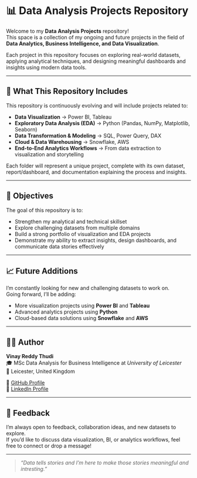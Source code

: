 # 📊 Data Analysis Projects Repository

Welcome to my **Data Analysis Projects** repository!  
This space is a collection of my ongoing and future projects in the field of **Data Analytics, Business Intelligence, and Data Visualization**.  

Each project in this repository focuses on exploring real-world datasets, applying analytical techniques, and designing meaningful dashboards and insights using modern data tools.

---

## 🚀 What This Repository Includes

This repository is continuously evolving and will include projects related to:

- **Data Visualization** → Power BI, Tableau  
- **Exploratory Data Analysis (EDA)** → Python (Pandas, NumPy, Matplotlib, Seaborn)  
- **Data Transformation & Modeling** → SQL, Power Query, DAX  
- **Cloud & Data Warehousing** → Snowflake, AWS  
- **End-to-End Analytics Workflows** → From data extraction to visualization and storytelling  

Each folder will represent a unique project, complete with its own dataset, report/dashboard, and documentation explaining the process and insights.

---

## 🧩 Objectives

The goal of this repository is to:
- Strengthen my analytical and technical skillset  
- Explore challenging datasets from multiple domains  
- Build a strong portfolio of visualization and EDA projects  
- Demonstrate my ability to extract insights, design dashboards, and communicate data stories effectively  

---

## 📈 Future Additions

I’m constantly looking for new and challenging datasets to work on.  
Going forward, I’ll be adding:
- More visualization projects using **Power BI** and **Tableau**  
- Advanced analytics projects using **Python**  
- Cloud-based data solutions using **Snowflake** and **AWS**

---

## 🧑‍💻 Author

**Vinay Reddy Thudi**  
🎓 MSc Data Analysis for Business Intelligence at *University of Leicester*  
📍 Leicester, United Kingdom  

🔗 [GitHub Profile](https://github.com/vinayreddy-analytics)  
💼 [LinkedIn Profile](https://www.linkedin.com/in/vinay-reddy-thudi-491688128/)

---

## 💬 Feedback

I’m always open to feedback, collaboration ideas, and new datasets to explore.  
If you’d like to discuss data visualization, BI, or analytics workflows, feel free to connect or drop a message!

---

> *“Data tells stories and I’m here to make those stories meaningful and intresting.”*
